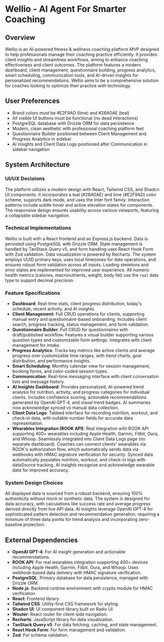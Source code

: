 # Wellio - AI Agent For Smarter Coaching

## Overview
Wellio is an AI-powered fitness & wellness coaching platform MVP designed to help professionals manage their coaching practice efficiently. It provides client insights and streamlines workflows, aiming to enhance coaching effectiveness and client outcomes. The platform features a modern dashboard, client management, questionnaire building, progress analytics, smart scheduling, communication tools, and AI-driven insights for personalized recommendations. Wellio aims to be a comprehensive solution for coaches looking to optimize their practice with technology.

## User Preferences
- Brand colors must be #E2F9AD (lime) and #28A0AE (teal)
- All visible UI buttons must be functional (no dead interactions)
- PostgreSQL database with Drizzle ORM for data persistence
- Modern, clean aesthetic with professional coaching platform feel
- Questionnaire Builder positioned between Client Management and Progress Analytics in sidebar
- AI Insights and Client Data Logs positioned after Communication in sidebar navigation

## System Architecture

### UI/UX Decisions
The platform utilizes a modern design with React, Tailwind CSS, and Shadcn UI components. It incorporates a teal (#28A0AE) and lime (#E2F9AD) color scheme, supports dark mode, and uses the Inter font family. Interaction patterns include subtle hover and active elevation states for components. The responsive design ensures usability across various viewports, featuring a collapsible sidebar navigation.

### Technical Implementations
Wellio is built with a React frontend and an Express.js backend. Data is persisted using PostgreSQL with Drizzle ORM. State management is handled by TanStack Query v5, and form handling uses React Hook Form with Zod validation. Data visualization is powered by Recharts. The system employs UUID primary keys, uses local timezones for date operations, and ensures robust form validation across all inputs. Loading skeletons and error states are implemented for improved user experience. All numeric health metrics (calories, macronutrients, weight, body fat) use the `real` data type to support decimal precision.

### Feature Specifications
- **Dashboard**: Real-time stats, client progress distribution, today's schedule, recent activity, and AI insights.
- **Client Management**: Full CRUD operations for clients, supporting manual entry and questionnaire-based onboarding. Includes client search, progress tracking, status management, and form validation.
- **Questionnaire Builder**: Full CRUD for questionnaires with draft/published workflow. Features a visual builder supporting various question types and customizable form settings. Integrates with client management for intake.
- **Progress Analytics**: Tracks key metrics like active clients and average progress over customizable time ranges, with trend charts, goal distribution, and performance insights.
- **Smart Scheduling**: Monthly calendar view for session management, booking forms, and color-coded session types.
- **Communication**: Real-time messaging interface with client conversation lists and message history.
- **AI Insights Dashboard**: Provides personalized, AI-powered trend analysis for nutrition, activity, and progress categories for individual clients. Includes confidence scoring, actionable recommendations generated by OpenAI GPT-4, and visual trend badges. AI summaries now acknowledge synced vs manual data collection.
- **Client Data Logs**: Tabbed interface for recording nutrition, workout, and check-in data, with nullable number fields for accurate data representation.
- **Wearables Integration (ROOK API)**: Real integration with ROOK API supporting 400+ wearables including Apple Health, Garmin, Fitbit, Oura, and Whoop. Seamlessly integrated into Client Data Logs page (no separate dashboard). Coaches can connect clients' wearables via ROOK's authorization flow, which automatically sends data via webhooks with HMAC signature verification for security. Synced data automatically populates nutrition, workout, and check-in logs with dataSource tracking. AI insights recognize and acknowledge wearable data for improved accuracy.

### System Design Choices
All displayed data is sourced from a robust backend, ensuring 100% authenticity without mock or synthetic data. The system is designed for data accuracy, with calculations like success rate and average progress derived directly from live API data. AI insights leverage OpenAI GPT-4 for sophisticated pattern detection and recommendation generation, requiring a minimum of three data points for trend analysis and incorporating zero-baseline protection.

## External Dependencies
- **OpenAI GPT-4**: For AI insight generation and actionable recommendations.
- **ROOK API**: For real wearables integration supporting 400+ devices including Apple Health, Garmin, Fitbit, Oura, and Whoop. Uses webhook-based data delivery with HMAC signature verification.
- **PostgreSQL**: Primary database for data persistence, managed with Drizzle ORM.
- **Node.js**: Backend runtime environment with crypto module for HMAC verification.
- **React**: Frontend library.
- **Tailwind CSS**: Utility-first CSS framework for styling.
- **Shadcn UI**: UI component library built on Radix UI.
- **Wouter**: React router for client-side navigation.
- **Recharts**: JavaScript library for data visualization.
- **TanStack Query v5**: For data fetching, caching, and state management.
- **React Hook Form**: For form management and validation.
- **Zod**: For schema validation.